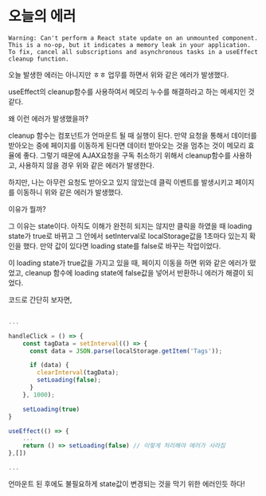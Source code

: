 # 오늘의 에러

```
Warning: Can't perform a React state update on an unmounted component. This is a no-op, but it indicates a memory leak in your application. To fix, cancel all subscriptions and asynchronous tasks in a useEffect cleanup function.
```

오늘 발생한 에러는 아니지만 ㅎㅎ 업무를 하면서 위와 같은 에러가 발생했다.

useEffect의 cleanup함수를 사용하여서 메모리 누수를 해결하라고 하는 메세지인 것 같다.

왜 이런 에러가 발생했을까?

cleanup 함수는 컴포넌트가 언마운트 될 때 실행이 된다. 만약 요청을 통해서 데이터를 받아오는 중에 페이지를 이동하게 된다면 데이터 받아오는 것을 멈추는 것이 메모리 효율에 좋다. 그렇기 때문에 AJAX요청을 구독 취소하기 위해서 cleanup함수를 사용하고, 사용하지 않을 경우 위와 같은 에러가 발생한다.

하지만, 나는 아무런 요청도 받아오고 있지 않았는데 클릭 이벤트를 발생시키고 페이지를 이동하니 위와 같은 에러가 발생했다.

이유가 뭘까?

그 이유는 state이다. 아직도 이해가 완전히 되지는 않지만 클릭을 하였을 때 loading state가 true로 바뀌고 그 안에서 setInterval로 localStorage값을 1초마다 있는지 확인을 했다. 만약 값이 있다면 loading state를 false로 바꾸는 작업이었다.

이 loading state가 true값을 가지고 있을 때, 페이지 이동을 하면 위와 같은 에러가 떴었고, cleanup 함수에 loading state에 false값을 넣어서 반환하니 에러가 해결이 되었다.

코드로 간단히 보자면,

```js

...

handleClick = () => {
    const tagData = setInterval(() => {
      const data = JSON.parse(localStorage.getItem('Tags'));

      if (data) {
        clearInterval(tagData);
        setLoading(false);
      }
    }, 1000);

    setLoading(true)
}

useEffect(() => {
    ...
    return () => setLoading(false) // 이렇게 처리해야 에러가 사라짐
},[])

...

```

언마운트 된 후에도 불필요하게 state값이 변경되는 것을 막기 위한 에러인듯 하다!
